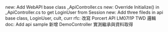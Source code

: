 new: Add WebAPI base class _ApiController.cs
new: Override Initialize() in _ApiController.cs to get LoginUser from Session
new: Add three fileds in api base class, LoginUser, cult, curr
rfc: 改寫 Porcert API LM07I1P TWD 邏輯
doc: Add api sample
新增 DemoController 實測繼承與資料取得